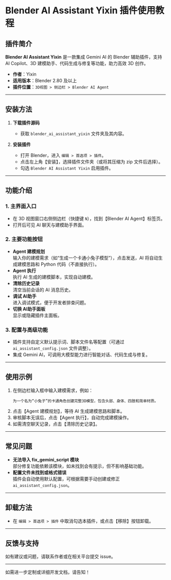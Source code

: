 # Blender AI Assistant Yixin 插件使用教程

## 插件简介

**Blender AI Assistant Yixin** 是一款集成 Gemini AI 的 Blender 辅助插件，支持 AI Copilot、3D 建模助手、代码生成与修复等功能，助力高效 3D 创作。

- **作者**：Yixin
- **适用版本**：Blender 2.80 及以上
- **插件位置**：`3D视图 > 侧边栏 > Blender AI Agent`

---

## 安装方法

1. **下载插件源码**
   - 获取 `blender_ai_assistant_yixin` 文件夹及其内容。

2. **安装插件**
   - 打开 Blender，进入 `编辑 > 首选项 > 插件`。
   - 点击左上角【安装】，选择插件文件夹（或将其压缩为 zip 文件后选择）。
   - 勾选 `Blender AI Assistant Yixin` 启用插件。

---

## 功能介绍

### 1. 主界面入口

- 在 3D 视图窗口右侧侧边栏（快捷键 `N`），找到【Blender AI Agent】标签页。
- 打开后可见 AI 聊天与建模助手界面。

### 2. 主要功能按钮

- **Agent 建模规划**  
  输入你的建模需求（如“生成一个卡通小兔子模型”），点击发送，AI 将自动生成建模思路和 Python 代码（不直接执行）。
- **Agent 执行**  
  执行 AI 生成的建模脚本，实现自动建模。
- **清除历史记录**  
  清空当前会话的 AI 消息历史。
- **调试 AI助手**  
  进入调试模式，便于开发者排查问题。
- **切换 AI助手面板**  
  显示或隐藏插件主面板。

### 3. 配置与高级功能

- 插件支持自定义默认提示词、脚本文件名等配置（可通过 `ai_assistant_config.json` 文件调整）。
- 集成 Gemini AI，可调用大模型能力进行智能对话、代码生成与修复。

---

## 使用示例

1. 在侧边栏输入框中输入建模需求，例如：
   ```
   为一个名为“小兔子”的卡通角色创建完整3D模型，包含头部、身体、四肢和简单材质。
   ```
2. 点击【Agent 建模规划】，等待 AI 生成建模思路和脚本。
3. 审核脚本无误后，点击【Agent 执行】，自动完成建模操作。
4. 如需清空聊天记录，点击【清除历史记录】。

---

## 常见问题

- **无法导入 fix_gemini_script 模块**  
  部分修复功能依赖该模块，如未找到会有提示，但不影响基础功能。
- **配置文件未找到或格式错误**  
  插件会自动使用默认配置，可根据需要手动创建或修正 `ai_assistant_config.json`。

---

## 卸载方法

- 在 `编辑 > 首选项 > 插件` 中取消勾选本插件，或点击【移除】按钮卸载。

---

## 反馈与支持

如有建议或问题，请联系作者或在相关平台提交 issue。

---

如需进一步定制或详细开发文档，请告知！
